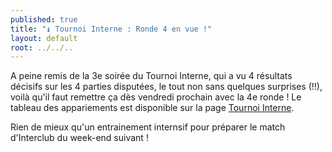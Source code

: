 ```yaml
---
published: true
title: "♝ Tournoi Interne : Ronde 4 en vue !"
layout: default
root: ../../..
---
```


A peine remis de la 3e soirée du Tournoi Interne, qui a vu 4 résultats décisifs sur les 4 parties disputées, le tout non sans quelques surprises (!!), voilà qu'il faut remettre ça dès vendredi prochain avec la 4e ronde ! Le tableau des appariements est disponible sur la page [Tournoi Interne](http://echiquier-villeneuve-tolosane.github.io/tournoiinterne.html "Tournoi Interne").

Rien de mieux qu'un entrainement internsif pour préparer le match d'Interclub du week-end suivant !